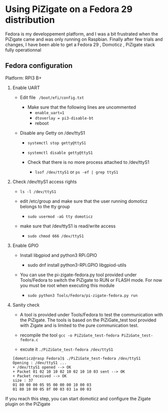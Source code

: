 # Using PiZigate on a Fedora 29 distribution


Fedora is my developpement platform, and I was a bit frustrated when the PiZigate came and was only running on Raspbian.
Finally after few trials and changes, I have been able to get a Fedora 29 , Domoticz , PiZigate stack fully operationnal

## Fedora configuration

Platform: RPI3 B+

1. Enable UART 

   * Edit file ` /boot/efi/config.txt`
     * Make sure that the following lines are uncommented
       * `enable_uart=1`
       * `dtoverlay = pi3-disable-bt`
       * reboot
       
   * Disable any Getty on /dev/ttyS1
     * `systemctl stop getty@ttyS1`
     * `systemctl disable getty@ttyS1`
  
     * Check that there is no more process attached to /dev/ttyS1
       * `lsof /dev/ttyS1` or `ps -ef | grep ttyS1`

1. Check /dev/ttyS1 access rights

   * `ls -l /dev/ttyS1`
   
   * edit /etc/group and make sure that the user running domoticz belongs to the tty group
     * `sudo usermod -aG tty domoticz`
     
   * make sure that /dev/ttyS1 is read/write access 
     * `sudo chmod 666 /dev/ttyS1`
     
1. Enable GPIO 

   * Install libgpiod and python3 RPi.GPIO
     * sudo dnf install python3-RPi.GPIO libgpiod-utils
     
   * You can use the pi-zigate-fedora.py tool provided under Tools/Fedora to switch the PiZigate 
   to RUN or FLASH mode. For now you must be root when executing this module
   
     * `sudo python3 Tools/Fedora/pi-zigate-fedora.py run`
     
1. Sanity check

   * A tool is provided under Tools/Fedora to test the communication with the PiZigate. The tools is based on the PiZiGate_test tool provided with Zigate and is limited to the pure communication test.
   
   * recompile the tool `gcc -o PiZiGate_test-fedora PiZiGate_test-fedora.c`
   * excute it `./PiZiGate_test-fedora /dev/ttyS1` 
   
   ```
   [domoticz@rasp Fedora]$ ./PiZiGate_test-fedora /dev/ttyS1
   Opening : /dev/ttyS1 ...
   + /dev/ttyS1 opened --> OK
   + Packet 01 02 10 10 02 10 02 10 10 03 sent --> OK
   + Packet received --> OK
   size : 37
   01 80 00 00 05 95 00 00 00 10 00 03
   01 80 10 00 05 8f 00 03 03 1a 00 03
   ```

   
 If you reach this step, you can start domoticz and configure the Zigate plugin on the PiZigate
     
   


